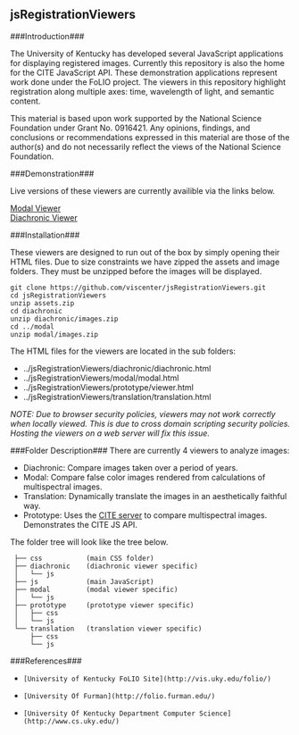 jsRegistrationViewers  
----------------------


###Introduction###
  
The University of Kentucky has developed several JavaScript applications for displaying registered images.
Currently this repository is also the home for the CITE JavaScript API. 
These demonstration applications represent work done under the FoLIO project. The viewers in this repository 
highlight registration along multiple axes: time, wavelength of light, and semantic content.  

This material is based upon work supported by the National Science Foundation under Grant No. 0916421. 
Any opinions, findings, and conclusions or recommendations expressed in this material are those of the 
author(s) and do not necessarily reflect the views of the National Science Foundation.

###Demonstration###

Live versions of these viewers are currently availible via the links below.  

[Modal Viewer](http://www.vis.uky.edu/static/folio/modal/modal.html)  
[Diachronic Viewer](http://www.vis.uky.edu/static/folio/diachronic/diachronic.html)


###Installation###

These viewers are designed to run out of the box by simply opening their HTML files. Due to size constraints 
we have zipped the assets and image folders. They must be unzipped before the images will be displayed.
    
    git clone https://github.com/viscenter/jsRegistrationViewers.git
    cd jsRegistrationViewers
    unzip assets.zip
    cd diachronic
    unzip diachronic/images.zip
    cd ../modal
    unzip modal/images.zip
 
The HTML files for the viewers are located in the sub folders:  
*	../jsRegistrationViewers/diachronic/diachronic.html  
*	../jsRegistrationViewers/modal/modal.html  
*	../jsRegistrationViewers/prototype/viewer.html  
*	../jsRegistrationViewers/translation/translation.html  

_NOTE: Due to browser security policies, viewers may not work correctly when locally viewed. 
This is due to cross domain scripting security policies. Hosting the viewers on a web server will fix this issue._


###Folder Description###
There are currently 4 viewers to analyze images:
*    Diachronic: Compare images taken over a period of years.
*    Modal: Compare false color images rendered from calculations of multispectral images.
*    Translation: Dynamically translate the images in an aesthetically faithful way.
*    Prototype: Uses the [CITE server](http://folio.furman.edu/cfc/api?req=GetValidReff&urn=urn:cite:fufolio:msChad) to compare multispectral images. Demonstrates the CITE JS API.


The folder tree will look like the tree below.
    
	 ├── css           (main CSS folder)
	 ├── diachronic    (diachronic viewer specific)
	 │   └── js        
	 ├── js            (main JavaScript)
	 ├── modal         (modal viewer specific)
	 │   └── js        
	 ├── prototype     (prototype viewer specific)
	 │   ├── css       
	 │   └── js        
	 └── translation   (translation viewer specific) 
	     ├── css
	     └── js
	

###References###
*     [University of Kentucky FoLIO Site](http://vis.uky.edu/folio/)
*     [University Of Furman](http://folio.furman.edu/)
*     [University Of Kentucky Department Computer Science](http://www.cs.uky.edu/)




